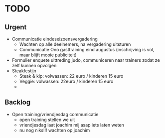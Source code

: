 # TODO
## Urgent
- Communicatie eindeseizoensvergadering
	- Wachten op alle deelnemers, na vergadering uitsturen
	- Communicatie Ono gasttraining eind augustus (inschrijving is vol, maar blijft mooie publiciteit)
- Formulier enquete uittreding judo, communiceren naar trainers zodat ze zelf kunnen opvolgen
- Steakfestijn
	- Steak & kip: volwassen: 22 euro / kinderen 15 euro
	- Veggie: volwassen: 22euro / kinderen 15 euro
	- 
	
## Backlog
- Open training/vriendjesdag communicatie
	- open training stellen we uit
	- vriendjesdag laat joachim mij asap iets laten weten
	- nu nog niks!!! wachten op joachim
<!--stackedit_data:
eyJoaXN0b3J5IjpbLTEzMjQwODIxMTAsMjE2NDU4MjQ1LDIxNT
A3NjQzMywtMzQ2NzczODk4LDE2OTg3NzYwOTcsMTY5ODc3NjA5
NywxODUwNzUwMDgzLDE0NTgzOTg4NDQsLTM1NTQxNTMyNiw0Mz
E0Nzk3OCwtMjExNzAwODIxOSw3MDgyODY4NTgsMTU2NDUwMzQz
MV19
-->